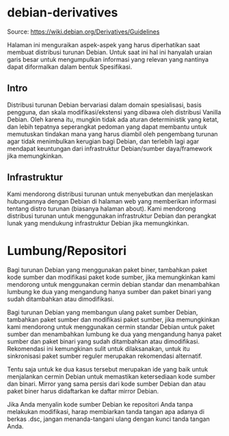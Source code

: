 # debian-derivatives

Source: https://wiki.debian.org/Derivatives/Guidelines

Halaman ini menguraikan aspek-aspek yang harus diperhatikan saat membuat distribusi turunan Debian.
Untuk saat ini hal ini hanyalah uraian garis besar untuk mengumpulkan informasi yang relevan yang nantinya dapat diformalkan dalam bentuk Spesifikasi.

## Intro

Distribusi turunan Debian bervariasi dalam domain spesialisasi, basis pengguna, dan skala modifikasi/ekstensi yang dibawa oleh distribusi Vanilla Debian. Oleh karena itu, mungkin tidak ada aturan deterministik yang ketat, dan lebih tepatnya seperangkat pedoman yang dapat membantu untuk memutuskan tindakan mana yang harus diambil oleh pengembang turunan agar tidak menimbulkan kerugian bagi Debian, dan terlebih lagi agar mendapat keuntungan dari infrastruktur Debian/sumber daya/framework jika memungkinkan.

## Infrastruktur

Kami mendorong distribusi turunan untuk menyebutkan dan menjelaskan hubungannya dengan Debian di halaman web yang memberikan informasi tentang distro turunan (biasanya halaman about).
Kami mendorong distribusi turunan untuk menggunakan infrastruktur Debian dan perangkat lunak yang mendukung infrastruktur Debian jika memungkinkan.

# Lumbung/Repositori

Bagi turunan Debian yang menggunakan paket biner, tambahkan paket kode sumber dan modifikasi paket kode sumber, jika memungkinkan kami mendorong untuk menggunakan cermin debian standar dan menambahkan lumbung ke dua yang mengandung hanya sumber dan paket binari yang sudah ditambahkan atau dimodifikasi.

Bagi turunan Debian yang membangun ulang paket sumber Debian, tambahkan paket sumber dan modifikasi paket sumber, jika memungkinkan kami mendorong untuk menggunakan cermin standar Debian untuk paket sumber dan menambahkan lumbung ke dua yang mengandung hanya paket sumber dan paket binari yang sudah ditambahkan atau dimodifikasi. Rekomendasi ini kemungkinan sulit untuk dilaksanakan, untuk itu sinkronisasi paket sumber reguler merupakan rekomendasi alternatif.

Tentu saja untuk ke dua kasus tersebut merupakan ide yang baik untuk menjalankan cermin Debian untuk memastikan ketersediaan kode sumber dan binari. Mirror yang sama persis dari kode sumber Debian dan atau paket biner harus didaftarkan ke daftar mirror Debian.

Jika Anda menyalin kode sumber Debian ke repositori Anda tanpa melakukan modifikasi, harap membiarkan tanda tangan apa adanya di berkas .dsc, jangan menanda-tangani ulang dengan kunci tanda tangan Anda.
